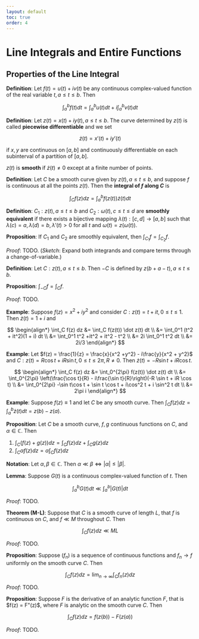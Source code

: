 ```yaml
---
layout: default
toc: true
order: 4
---
```


# Line Integrals and Entire Functions

## Properties of the Line Integral

**Definition**: Let $f(t) = u(t) + iv(t)$ be any continuous complex-valued function of the real variable $t, a \leq t \leq b$. Then

$$
\int_a^b f(t) dt = \int_a^b u(t) dt + i\int_a^b v(t) dt
$$

**Definition**: Let $z(t) = x(t) + iy(t), a \leq t \leq b$. The curve determined by $z(t)$ is called **piecewise differentiable** and we set

$$
\dot z(t) = x'(t) + iy'(t)
$$

if $x, y$ are continuous on $[a, b]$ and continuously differentiable on each subinterval of a partition of $[a, b]$.

$z(t)$ is **smooth** if $\dot z(t) \neq 0$ except at a finite number of points.

**Definition**: Let $C$ be a smooth curve given by $z(t), a \leq t \leq b$, and suppose $f$ is continuous at all the points $z(t)$. Then the **integral of $f$ along $C$** is

$$
\int_C f(z) dz = \int_a^b f(z(t))\dot z(t) dt
$$

**Definition**: $C_1: z(t), a \leq t \leq b$ and $C_2: \omega(t), c \leq t \leq d$ are **smoothly equivalent** if there exists a bijective mapping $\lambda(t): [c, d] \to [a, b]$ such that $\lambda(c) = a, \lambda(d) = b, \lambda'(t) \gt 0$ for all $t$ and $\omega(t) = z(\omega(t))$.

**Proposition**: If $C_1$ and $C_2$ are smoothly equivalent, then $\int_{C_1} f = \int_{C_2} f$.

*Proof*: TODO. (*Sketch*: Expand both integrands and compare terms through a change-of-variable.)

**Definition**: Let $C: z(t), a \leq t \leq b$. Then $-C$ is defined by $z(b + a - t), a \leq t \leq b$.

**Proposition**: $\int_{-C} f = \int_C f$.

*Proof*: TODO.

**Example**: Suppose $f(z) = x^2 + iy^2$ and consider $C: z(t) = t + it, 0 \leq t \leq 1$. Then $\dot z(t) = 1 + i$ and

$$
\begin{align*}
\int_C f(z) dz &= \int_C f(z(t)) \dot z(t) dt \\
&= \int_0^1 (t^2 + it^2)(1 + i) dt \\
&= \int_0^1 t^2 +it^2 + it^2 - t^2 \\
&= 2i \int_0^1 t^2 dt \\
&= 2i/3
\end{align*}
$$

**Example**: Let $f(z) = \frac{1}{z} = \frac{x}{x^2  +y^2} - i\frac{y}{x^2 + y^2}$ and $C: z(t) = R\cos t + iR \sin t, 0 \leq t \leq 2\pi, R \neq 0$. Then $\dot z(t) = -R \sin t + iR\cos t$.

$$
\begin{align*}
\int_C f(z) dz
&= \int_0^{2\pi} f(z(t)) \dot z(t) dt \\
&= \int_0^{2\pi} \left(\frac{\cos t}{R} - i\frac{\sin t}{R}\right)(-R \sin t + iR \cos t) \\
&= \int_0^{2\pi} -\sin t\cos t + \sin t \cos t + i\cos^2 t + i \sin^2 t dt \\
&= 2\pi i
\end{align*}
$$

**Example**: Suppose $f(z) \equiv 1$ and let $C$ be any smooth curve. Then $\int_C f(z) dz = \int_a^b \dot z(t) dt = z(b) - z(a)$.

**Proposition**: Let $C$ be a smooth curve, $f, g$ continuous functions on $C$, and $\alpha \in \mathbb C$. Then
1. $\int_C (f(z) + g(z)) dz = \int_C f(z) dz + \int_C g(z) dz$
2. $\int_C \alpha f(z) dz = \alpha \int_C f(z) dz$

**Notation**: Let $\alpha, \beta \in \mathbb C$. Then $\alpha \ll \beta \iff \vert \alpha \vert \leq \vert \beta \vert$.

**Lemma**: Suppose $G(t)$ is a continuous complex-valued function of $t$. Then

$$
\int_a^b G(t)dt \ll \int_a^b \vert G(t) \vert dt
$$

*Proof*: TODO.

**Theorem (M-L)**: Suppose that $C$ is a smooth curve of length $L$, that $f$ is continuous on $C$, and $f \ll M$ throughout $C$. Then

$$
\int_C f(z) dz \ll ML
$$

*Proof*: TODO.

**Proposition**: Suppose $(f_n)$ is a sequence of continuous functions and $f_n \to f$ uniformly on the smooth curve $C$. Then

$$
\int_C f(z) dz = \lim_{n \to \infty} \int_C f_n(z) dz
$$

*Proof*: TODO.

**Proposition**: Suppose $F$ is the derivative of an analytic function $F$, that is $f(z) = F"(z)$, where $F$ is analytic on the smooth curve $C$. Then

$$
\int_C f(z) dz = f(z(b)) - F(z(a))
$$

*Proof*: TODO.